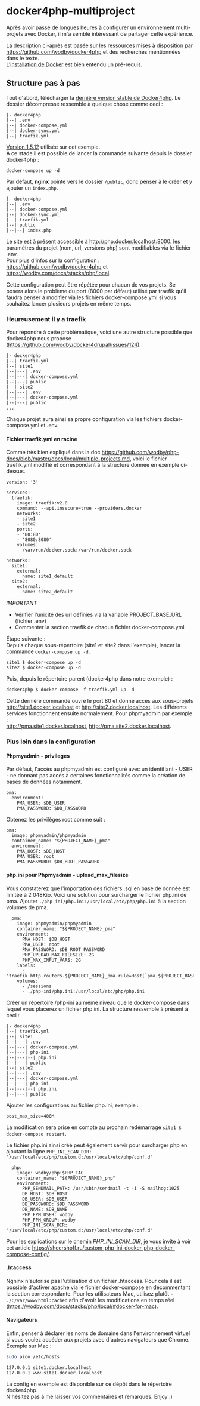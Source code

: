 # docker4php-multiproject

Après avoir passé de longues heures à configurer un environnement multi-projets avec Docker, il m'a semblé intéressant de partager cette expérience.  

La description ci-après est basée sur les ressources mises à disposition par https://github.com/wodby/docker4php et des recherches mentionnées dans le texte.  
L'[installation de Docker](https://hub.docker.com/) est bien entendu un pré-requis.

## Structure pas à pas

Tout d'abord, télécharger la [dernière version stable de Docker4php](https://github.com/wodby/docker4php/releases). Le dossier décompressé ressemble à quelque chose comme ceci :  

```
|- docker4php
|--| .env
|--| docker-compose.yml
|--| docker-sync.yml
|--| traefik.yml
```
[Version 1.5.12](https://github.com/wodby/docker4php/releases/tag/1.5.12) utilisée sur cet exemple.  
À ce stade il est possible de lancer la commande suivante depuis le dossier docker4php :

```
docker-compose up -d
```

Par défaut, **nginx** pointe vers le dossier `/public`, donc penser à le créer et y ajouter un `index.php`. 

```
|- docker4php
|--| .env
|--| docker-compose.yml
|--| docker-sync.yml
|--| traefik.yml
|--| public
|--|--| index.php
```
Le site est à présent accessible à http://php.docker.localhost:8000. les paramètres du projet (nom, url, versions php) sont modifiables via le fichier .env.  
Pour plus d'infos sur la configuration : https://github.com/wodby/docker4php et https://wodby.com/docs/stacks/php/local.

Cette configuration peut être répétée pour chacun de vos projets. Se posera alors le problème du port (8000 par défaut) utilisé par traefik qu'il faudra penser à modifier via les fichiers docker-compose.yml si vous souhaitez lancer plusieurs projets en même temps.  

### Heureusement il y a traefik

Pour répondre à cette problématique, voici une autre structure possible que docker4php nous propose (https://github.com/wodby/docker4drupal/issues/124).

````
|- docker4php
|--| traefik.yml
|--| site1
|--|---| .env
|--|---| docker-compose.yml
|--|---| public
|--| site2
|--|---| .env
|--|---| docker-compose.yml
|--|---| public
...
````
Chaque projet aura ainsi sa propre configuration via les fichiers docker-compose.yml et .env.

#### Fichier traefik.yml en racine

Comme très bien expliqué dans la doc https://github.com/wodby/php-docs/blob/master/docs/local/multiple-projects.md, voici le fichier traefik.yml modifié et correspondant à la structure donnée en exemple ci-dessus.

```
version: '3'

services:
  traefik:
    image: traefik:v2.0
    command: --api.insecure=true --providers.docker
    networks:
    - site1
    - site2
    ports:
    - '80:80'
    - '8080:8080'
    volumes:
    - /var/run/docker.sock:/var/run/docker.sock

networks:
  site1:
    external:
      name: site1_default
  site2:
    external:
      name: site2_default
```

*IMPORTANT*

- Vérifier l'unicité des url définies via la variable PROJECT_BASE_URL (fichier .env)
- Commenter la section traefik de chaque fichier docker-compose.yml

Étape suivante :  
Depuis chaque sous-répertoire (site1 et site2 dans l'exemple), lancer la commande `docker-compose up -d`.
 
```
site1 $ docker-compose up -d
site2 $ docker-compose up -d
```

Puis, depuis le répertoire parent (docker4php dans notre exemple) :

```
docker4php $ docker-compose -f traefik.yml up -d
```

Cette dernière commande ouvre le port 80 et donne accès aux sous-projets http://site1.docker.localhost et http://site2.docker.localhost.
Les différents services fonctionnent ensuite normalement.
Pour phpmyadmin par exemple :  
http://pma.site1.docker.localhost, http://pma.site2.docker.localhost.

### Plus loin dans la configuration
#### Phpmyadmin - privileges
Par défaut, l'accès au phpmyadmin est configuré avec un identifiant - USER - ne donnant pas accès à certaines fonctionnalités comme la création de bases de données notamment.

```
pma:
  environment:
    PMA_USER: $DB_USER
    PMA_PASSWORD: $DB_PASSWORD
```

Obtenez les privilèges root comme suit :

```
pma:
  image: phpmyadmin/phpmyadmin
  container_name: "${PROJECT_NAME}_pma"
  environment:
    PMA_HOST: $DB_HOST
    PMA_USER: root
    PMA_PASSWORD: $DB_ROOT_PASSWORD
```

#### php.ini pour Phpmyadmin - upload_max_filesize

Vous constaterez que l'importation des fichiers .sql en base de donnée est limitée à 2 048Kio.
Voici une solution pour surcharger le fichier php.ini de pma. Ajouter `./php-ini/php.ini:/usr/local/etc/php/php.ini` à la section volumes de pma.

```
  pma:
    image: phpmyadmin/phpmyadmin
    container_name: "${PROJECT_NAME}_pma"
    environment:
      PMA_HOST: $DB_HOST
      PMA_USER: root
      PMA_PASSWORD: $DB_ROOT_PASSWORD
      PHP_UPLOAD_MAX_FILESIZE: 2G
      PHP_MAX_INPUT_VARS: 2G
    labels:
      - "traefik.http.routers.${PROJECT_NAME}_pma.rule=Host(`pma.${PROJECT_BASE_URL}`)"
    volumes:
      - /sessions
      - ./php-ini/php.ini:/usr/local/etc/php/php.ini
```
Créer un répertoire /php-ini au même niveau que le docker-compose dans lequel vous placerez un fichier php.ini.
La structure ressemble à présent à ceci :

````
|- docker4php
|--| traefik.yml
|--| site1
|--|---| .env
|--|---| docker-compose.yml
|--|---| php-ini
|--|---|--| php.ini
|--|---| public
|--| site2
|--|---| .env
|--|---| docker-compose.yml
|--|---| php-ini
|--|---|--| php.ini
|--|---| public
````

Ajouter les configurations au fichier php.ini, exemple :

```
post_max_size=400M
```
La modification sera prise en compte au prochain redémarrage `site1 $ docker-compose restart`.

Le fichier php.ini ainsi créé peut également servir pour surcharger php en ajoutant la ligne `PHP_INI_SCAN_DIR: "/usr/local/etc/php/custom.d:/usr/local/etc/php/conf.d"`
```
  php:
    image: wodby/php:$PHP_TAG
    container_name: "${PROJECT_NAME}_php"
    environment:
      PHP_SENDMAIL_PATH: /usr/sbin/sendmail -t -i -S mailhog:1025
      DB_HOST: $DB_HOST
      DB_USER: $DB_USER
      DB_PASSWORD: $DB_PASSWORD
      DB_NAME: $DB_NAME
      PHP_FPM_USER: wodby
      PHP_FPM_GROUP: wodby
      PHP_INI_SCAN_DIR: "/usr/local/etc/php/custom.d:/usr/local/etc/php/conf.d"
```
Pour les explications sur le chemin *PHP_INI_SCAN_DIR*, je vous invite à voir cet article https://sheershoff.ru/custom-php-ini-docker-php-docker-compose-config/.
#### .htaccess

Ngninx n'autorise pas l'utilisation d'un fichier .htaccess. Pour cela il est possible d'activer apache via le fichier docker-compose en décommentant la section correspondante.
Pour les utilisateurs Mac, utilisez plutôt `- ./:/var/www/html:cached` afin d'avoir les modifications en temps réel (https://wodby.com/docs/stacks/php/local/#docker-for-mac).

#### Navigateurs

Enfin, penser à déclarer les noms de domaine dans l'environnement virtuel si vous voulez accéder aux projets avec d'autres navigateurs que Chrome.
Exemple sur Mac :

```bash
sudo pico /etc/hosts
```

```
127.0.0.1 site1.docker.localhost
127.0.0.1 www.site1.docker.localhost
```

La config en exemple est disponible sur ce dépôt dans le répertoire docker4php.  
N'hésitez pas à me laisser vos commentaires et remarques. Enjoy :)


